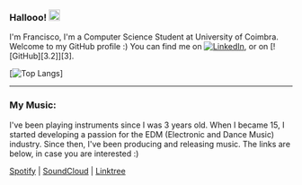 ### Hallooo! <img src="https://raw.githubusercontent.com/MartinHeinz/MartinHeinz/master/wave.gif" width="20px">

I'm Francisco, I'm a Computer Science Student at University of Coimbra. Welcome to my GitHub profile :)
You can find me on [![LinkedIn][1.2]][1], or on [![GitHub][3.2]][3].

<!-- Icons -->

[1.2]: https://raw.githubusercontent.com/MartinHeinz/MartinHeinz/master/linkedin-3-16.png
[2.2]: https://cdn-icons-png.flaticon.com/512/25/25231.png

<!-- Links -->

[1]: https://www.linkedin.com/in/francisco-macedo-9046841a0/
[2]: https://github.com/2inthemorningg

[![Top Langs](https://github-readme-stats.vercel.app/api/top-langs/?username=2inthemorningg&layout=compact)]

---

### My Music:

I've been playing instruments since I was 3 years old. When I became 15, I started developing a passion for the EDM (Electronic and Dance Music) industry. Since then, I've been producing and releasing music. The links are below, in case you are interested :)

[Spotify](https://open.spotify.com/artist/05JKQA0JmX9tVRd61xtyM1) | 
[SoundCloud](https://soundcloud.com/shyguymakesmusic) | 
[Linktree](https://linktr.ee/shyguymusic)
